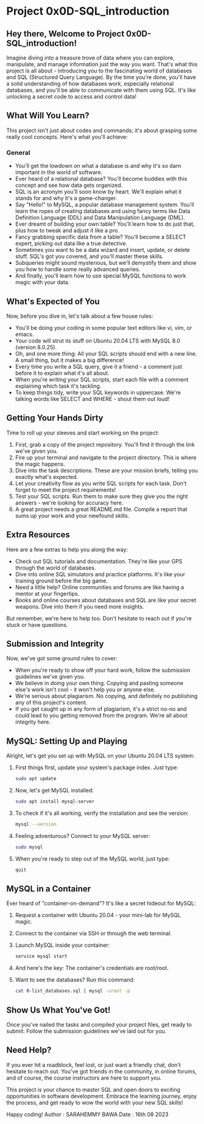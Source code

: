 # Project 0x0D-SQL_introduction

## Hey there, Welcome to Project 0x0D-SQL_introduction!

Imagine diving into a treasure trove of data where you can explore, manipulate, and manage information just the way you want. That's what this project is all about - introducing you to the fascinating world of databases and SQL (Structured Query Language). By the time you're done, you'll have a solid understanding of how databases work, especially relational databases, and you'll be able to communicate with them using SQL. It's like unlocking a secret code to access and control data!

## What Will You Learn?

This project isn't just about codes and commands; it's about grasping some really cool concepts. Here's what you'll achieve:

### General

- You'll get the lowdown on what a database is and why it's so darn important in the world of software.
- Ever heard of a relational database? You'll become buddies with this concept and see how data gets organized.
- SQL is an acronym you'll soon know by heart. We'll explain what it stands for and why it's a game-changer.
- Say "Hello!" to MySQL, a popular database management system. You'll learn the ropes of creating databases and using fancy terms like Data Definition Language (DDL) and Data Manipulation Language (DML).
- Ever dreamt of building your own table? You'll learn how to do just that, plus how to tweak and adjust it like a pro.
- Fancy grabbing specific data from a table? You'll become a SELECT expert, picking out data like a true detective.
- Sometimes you want to be a data wizard and insert, update, or delete stuff. SQL's got you covered, and you'll master these skills.
- Subqueries might sound mysterious, but we'll demystify them and show you how to handle some really advanced queries.
- And finally, you'll learn how to use special MySQL functions to work magic with your data.

## What's Expected of You

Now, before you dive in, let's talk about a few house rules:

- You'll be doing your coding in some popular text editors like vi, vim, or emacs.
- Your code will strut its stuff on Ubuntu 20.04 LTS with MySQL 8.0 (version 8.0.25).
- Oh, and one more thing: All your SQL scripts should end with a new line. A small thing, but it makes a big difference!
- Every time you write a SQL query, give it a friend - a comment just before it to explain what it's all about.
- When you're writing your SQL scripts, start each file with a comment explaining which task it's tackling.
- To keep things tidy, write your SQL keywords in uppercase. We're talking words like SELECT and WHERE - shout them out loud!

## Getting Your Hands Dirty

Time to roll up your sleeves and start working on the project:

1. First, grab a copy of the project repository. You'll find it through the link we've given you.
2. Fire up your terminal and navigate to the project directory. This is where the magic happens.
3. Dive into the task descriptions. These are your mission briefs, telling you exactly what's expected.
4. Let your creativity flow as you write SQL scripts for each task. Don't forget to meet the project requirements!
5. Test your SQL scripts. Run them to make sure they give you the right answers - we're looking for accuracy here.
6. A great project needs a great README.md file. Compile a report that sums up your work and your newfound skills.

## Extra Resources

Here are a few extras to help you along the way:

- Check out SQL tutorials and documentation. They're like your GPS through the world of databases.
- Dive into online SQL simulators and practice platforms. It's like your training ground before the big game.
- Need a little help? Online communities and forums are like having a mentor at your fingertips.
- Books and online courses about databases and SQL are like your secret weapons. Dive into them if you need more insights.

But remember, we're here to help too. Don't hesitate to reach out if you're stuck or have questions.

## Submission and Integrity

Now, we've got some ground rules to cover:

- When you're ready to show off your hard work, follow the submission guidelines we've given you.
- We believe in doing your own thing. Copying and pasting someone else's work isn't cool - it won't help you or anyone else.
- We're serious about plagiarism. No copying, and definitely no publishing any of this project's content.
- If you get caught up in any form of plagiarism, it's a strict no-no and could lead to you getting removed from the program. We're all about integrity here.

## MySQL: Setting Up and Playing

Alright, let's get you set up with MySQL on your Ubuntu 20.04 LTS system:

1. First things first, update your system's package index. Just type:

   ```bash
   sudo apt update
   ```

2. Now, let's get MySQL installed:

   ```bash
   sudo apt install mysql-server
   ```

3. To check if it's all working, verify the installation and see the version:

   ```bash
   mysql --version
   ```

4. Feeling adventurous? Connect to your MySQL server:

   ```bash
   sudo mysql
   ```

5. When you're ready to step out of the MySQL world, just type:

   ```sql
   quit
   ```

## MySQL in a Container

Ever heard of "container-on-demand"? It's like a secret hideout for MySQL:

1. Request a container with Ubuntu 20.04 - your mini-lab for MySQL magic.
2. Connect to the container via SSH or through the web terminal.
3. Launch MySQL inside your container:

   ```bash
   service mysql start
   ```

4. And here's the key: The container's credentials are root/root.

5. Want to see the databases? Run this command:

   ```bash
   cat 0-list_databases.sql | mysql -uroot -p
   ```

## Show Us What You've Got!

Once you've nailed the tasks and compiled your project files, get ready to submit. Follow the submission guidelines we've laid out for you.

## Need Help?

If you ever hit a roadblock, feel lost, or just want a friendly chat, don't hesitate to reach out. You've got friends in the community, in online forums, and of course, the course instructors are here to support you.

This project is your chance to master SQL and open doors to exciting opportunities in software development. Embrace the learning journey, enjoy the process, and get ready to wow the world with your new SQL skills!

Happy coding!
Author : SARAHEMMY BAWA
Date : 16th 08 2023
